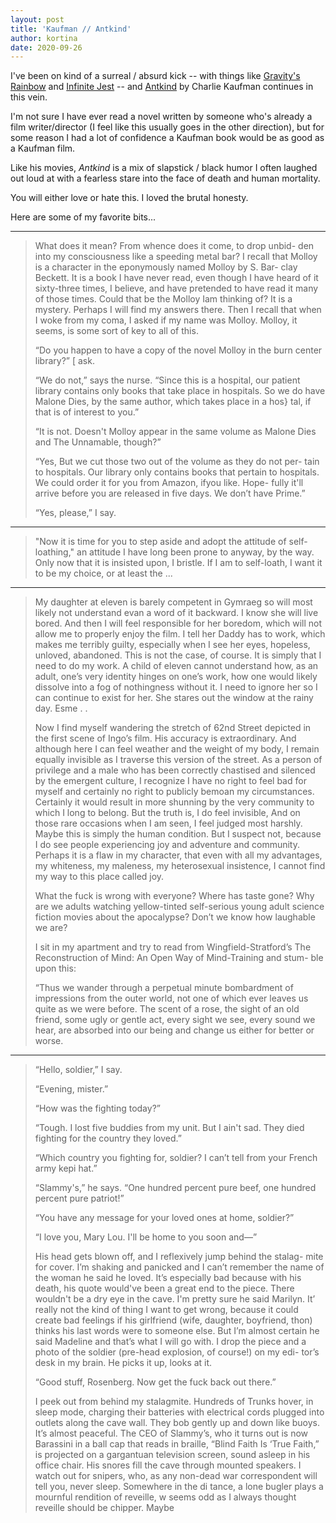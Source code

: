 ```yaml
---
layout: post
title: 'Kaufman // Antkind'
author: kortina
date: 2020-09-26
---
```


I've been on kind of a surreal / absurd kick -- with things like [Gravity's Rainbow](/n/gravitys-rainbow) and [Infinite Jest](/n/infinite-jest) -- and [Antkind](https://www.amazon.com/Antkind-Novel-Charlie-Kaufman/dp/0399589686) by Charlie Kaufman continues in this vein.

I'm not sure I have ever read a novel written by someone who's already a film writer/director (I feel like this usually goes in the other direction), but for some reason I had a lot of confidence a Kaufman book would be as good as a Kaufman film.

Like his movies, _Antkind_ is a mix of slapstick / black humor I often laughed out loud at with a fearless stare into the face of death and human mortality.

You will either love or hate this. I loved the brutal honesty.

Here are some of my favorite bits...

---

> What does it mean? From whence does it come, to drop unbid- den into my
> consciousness like a speeding metal bar? I recall that Molloy is a character
> in the eponymously named Molloy by S. Bar- clay Beckett. It is a book I have
> never read, even though I have heard of it sixty-three times, I believe, and
> have pretended to have read it many of those times. Could that be the Molloy
> Iam thinking of? It is a mystery. Perhaps I will find my answers there. Then
> I recall that when I woke from my coma, I asked if my name was Molloy.
> Molloy, it seems, is some sort of key to all of this.
>
> “Do you happen to have a copy of the novel Molloy in the burn center
> library?” [ ask.
>
> “We do not,” says the nurse. “Since this is a hospital, our patient
> library contains only books that take place in hospitals. So we do have
> Malone Dies, by the same author, which takes place in a hos} tal, if that is
> of interest to you.”
>
> “It is not. Doesn't Molloy appear in the same volume as Malone Dies and The
> Unnamable, though?”
>
> “Yes, But we cut those two out of the volume as they do not per- tain to
> hospitals. Our library only contains books that pertain to hospitals. We
> could order it for you from Amazon, ifyou like. Hope- fully it'll arrive
> before you are released in five days. We don’t have Prime.”
>
> “Yes, please,” I say.

---

> "Now it is time for you to step aside and adopt the attitude of self-loathing,"
> an attitude I have long been prone to anyway, by the way. Only now that it is insisted upon, I bristle. If I am to self-loath, I want it to be my choice, or at least the ...

---

> My daughter at eleven is barely competent in Gymraeg so will most likely not
> understand evan a word of it backward. I know she will live bored. And then I
> will feel responsible for her boredom, which will not allow me to properly
> enjoy the film. I tell her Daddy has to work, which makes me terribly guilty,
> especially when I see her eyes, hopeless, unloved, abandoned. This is not the
> case, of course. It is simply that I need to do my work. A child of eleven
> cannot understand how, as an adult, one’s very identity hinges on one’s work,
> how one would likely dissolve into a fog of nothingness without it. I need to
> ignore her so I can continue to exist for her. She stares out the window at
> the rainy day. Esme . .
>
> Now I find myself wandering the stretch of 62nd Street depicted in the first
> scene of Ingo’s film. His accuracy is extraordinary. And although here I can
> feel weather and the weight of my body, I remain equally invisible as I
> traverse this version of the street. As a person of privilege and a male who
> has been correctly chastised and silenced by the emergent culture, I
> recognize I have no right to feel bad for myself and certainly no right to
> publicly bemoan my circumstances. Certainly it would result in more shunning
> by the very community to which I long to belong. But the truth is, I do feel
> invisible, And on those rare occasions when I am seen, I feel judged most
> harshly. Maybe this is simply the human condition. But I suspect not, because
> I do see people experiencing joy and adventure and community. Perhaps it is a
> flaw in my character, that even with all my advantages, my whiteness, my
> maleness, my heterosexual insistence, I cannot find my way to this place
> called joy.
>
> What the fuck is wrong with everyone? Where has taste gone? Why are we adults
> watching yellow-tinted self-serious young adult science fiction movies about
> the apocalypse? Don’t we know how laughable we are?
>
> I sit in my apartment and try to read from Wingfield-Stratford’s The
> Reconstruction of Mind: An Open Way of Mind-Training and stum- ble upon this:
>
> “Thus we wander through a perpetual minute bombardment of impressions from
> the outer world, not one of which ever leaves us quite as we were before. The
> scent of a rose, the sight of an old friend, some ugly or gentle act, every
> sight we see, every sound we hear, are absorbed into our being and change us
> either for better or worse.

---

> “Hello, soldier,” I say.
>
> “Evening, mister.”
>
> “How was the fighting today?”
>
> “Tough. I lost five buddies from my unit. But I ain't sad. They
> died fighting for the country they loved.”
>
> “Which country you fighting for, soldier? I can’t tell from your
> French army kepi hat.”
>
> “Slammy's,” he says. “One hundred percent pure beef, one hundred percent pure patriot!”
>
> “You have any message for your loved ones at home, soldier?”
>
> “I love you, Mary Lou. I'll be home to you soon and—”
>
> His head gets blown off, and I reflexively jump behind the stalag-
> mite for cover. I’m shaking and panicked and I can’t remember the
> name of the woman he said he loved. It’s especially bad because with
> his death, his quote would've been a great end to the piece. There
> wouldn't be a dry eye in the cave. I'm pretty sure he said Marilyn.
> It’ really not the kind of thing I want to get wrong, because it could
> create bad feelings if his girlfriend (wife, daughter, boyfriend, thon)
> thinks his last words were to someone else. But I’m almost certain
> he said Madeline and that’s what I will go with. I drop the piece and
> a photo of the soldier (pre-head explosion, of course!) on my edi-
> tor’s desk in my brain. He picks it up, looks at it.
>
> “Good stuff, Rosenberg. Now get the fuck back out there.”
>
> I peek out from behind my stalagmite. Hundreds of Trunks
> hover, in sleep mode, charging their batteries with electrical cords
> plugged into outlets along the cave wall. They bob gently up and
> down like buoys. It’s almost peaceful. The CEO of Slammy’s, who it
> turns out is now Barassini in a ball cap that reads in braille, “Blind
> Faith Is ‘True Faith,” is projected on a gargantuan television screen,
> sound asleep in his office chair. His snores fill the cave through
> mounted speakers. I watch out for snipers, who, as any non-dead
> war correspondent will tell you, never sleep. Somewhere in the di
> tance, a lone bugler plays a mournful rendition of reveille, w
> seems odd as I always thought reveille should be chipper. Maybe

